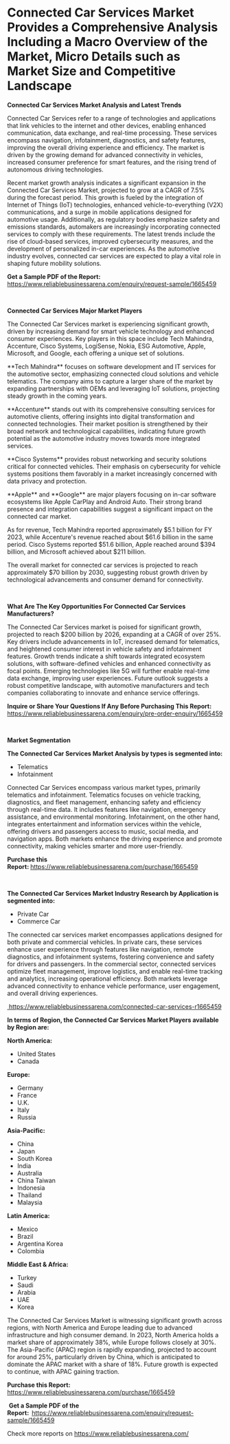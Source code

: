 <p><h1>Connected Car Services Market Provides a Comprehensive Analysis Including a Macro Overview of the Market, Micro Details such as Market Size and Competitive Landscape</h1></p><p><strong>Connected Car Services Market Analysis and Latest Trends</strong></p>
<p><p>Connected Car Services refer to a range of technologies and applications that link vehicles to the internet and other devices, enabling enhanced communication, data exchange, and real-time processing. These services encompass navigation, infotainment, diagnostics, and safety features, improving the overall driving experience and efficiency. The market is driven by the growing demand for advanced connectivity in vehicles, increased consumer preference for smart features, and the rising trend of autonomous driving technologies.</p><p>Recent market growth analysis indicates a significant expansion in the Connected Car Services Market, projected to grow at a CAGR of 7.5% during the forecast period. This growth is fueled by the integration of Internet of Things (IoT) technologies, enhanced vehicle-to-everything (V2X) communications, and a surge in mobile applications designed for automotive usage. Additionally, as regulatory bodies emphasize safety and emissions standards, automakers are increasingly incorporating connected services to comply with these requirements. The latest trends include the rise of cloud-based services, improved cybersecurity measures, and the development of personalized in-car experiences. As the automotive industry evolves, connected car services are expected to play a vital role in shaping future mobility solutions.</p></p>
<p><strong>Get a Sample PDF of the Report:&nbsp;</strong> <a href="https://www.reliablebusinessarena.com/enquiry/request-sample/1665459?utm_campaign=2939&utm_medium=2&utm_source=Github&utm_content=ia&utm_term=09032025&utm_id=connected-car-services">https://www.reliablebusinessarena.com/enquiry/request-sample/1665459</a></p>
<p>&nbsp;</p>
<p><strong>Connected Car Services Major Market Players</strong></p>
<p><p>The Connected Car Services market is experiencing significant growth, driven by increasing demand for smart vehicle technology and enhanced consumer experiences. Key players in this space include Tech Mahindra, Accenture, Cisco Systems, LogiSense, Nokia, ESG Automotive, Apple, Microsoft, and Google, each offering a unique set of solutions.</p><p>**Tech Mahindra** focuses on software development and IT services for the automotive sector, emphasizing connected cloud solutions and vehicle telematics. The company aims to capture a larger share of the market by expanding partnerships with OEMs and leveraging IoT solutions, projecting steady growth in the coming years.</p><p>**Accenture** stands out with its comprehensive consulting services for automotive clients, offering insights into digital transformation and connected technologies. Their market position is strengthened by their broad network and technological capabilities, indicating future growth potential as the automotive industry moves towards more integrated services.</p><p>**Cisco Systems** provides robust networking and security solutions critical for connected vehicles. Their emphasis on cybersecurity for vehicle systems positions them favorably in a market increasingly concerned with data privacy and protection.</p><p>**Apple** and **Google** are major players focusing on in-car software ecosystems like Apple CarPlay and Android Auto. Their strong brand presence and integration capabilities suggest a significant impact on the connected car market.</p><p>As for revenue, Tech Mahindra reported approximately $5.1 billion for FY 2023, while Accenture's revenue reached about $61.6 billion in the same period. Cisco Systems reported $51.6 billion, Apple reached around $394 billion, and Microsoft achieved about $211 billion. </p><p>The overall market for connected car services is projected to reach approximately $70 billion by 2030, suggesting robust growth driven by technological advancements and consumer demand for connectivity.</p></p>
<p>&nbsp;</p>
<p><strong>What Are The Key Opportunities For Connected Car Services Manufacturers?</strong></p>
<p><p>The Connected Car Services market is poised for significant growth, projected to reach $200 billion by 2026, expanding at a CAGR of over 25%. Key drivers include advancements in IoT, increased demand for telematics, and heightened consumer interest in vehicle safety and infotainment features. Growth trends indicate a shift towards integrated ecosystem solutions, with software-defined vehicles and enhanced connectivity as focal points. Emerging technologies like 5G will further enable real-time data exchange, improving user experiences. Future outlook suggests a robust competitive landscape, with automotive manufacturers and tech companies collaborating to innovate and enhance service offerings.</p></p>
<p><strong>Inquire or Share Your Questions If Any Before Purchasing This Report:</strong> <a href="https://www.reliablebusinessarena.com/enquiry/pre-order-enquiry/1665459?utm_campaign=2939&utm_medium=2&utm_source=Github&utm_content=ia&utm_term=09032025&utm_id=connected-car-services">https://www.reliablebusinessarena.com/enquiry/pre-order-enquiry/1665459</a></p>
<p>&nbsp;</p>
<p><strong>Market Segmentation</strong></p>
<p><strong>The Connected Car Services Market Analysis by types is segmented into:</strong></p>
<p><ul><li>Telematics</li><li>Infotainment</li></ul></p>
<p><p>Connected Car Services encompass various market types, primarily telematics and infotainment. Telematics focuses on vehicle tracking, diagnostics, and fleet management, enhancing safety and efficiency through real-time data. It includes features like navigation, emergency assistance, and environmental monitoring. Infotainment, on the other hand, integrates entertainment and information services within the vehicle, offering drivers and passengers access to music, social media, and navigation apps. Both markets enhance the driving experience and promote connectivity, making vehicles smarter and more user-friendly.</p></p>
<p><strong>Purchase this Report:&nbsp;</strong><a href="https://www.reliablebusinessarena.com/purchase/1665459?utm_campaign=2939&utm_medium=2&utm_source=Github&utm_content=ia&utm_term=09032025&utm_id=connected-car-services">https://www.reliablebusinessarena.com/purchase/1665459</a></p>
<p>&nbsp;</p>
<p><strong>The Connected Car Services Market Industry Research by Application is segmented into:</strong></p>
<p><ul><li>Private Car</li><li>Commerce Car</li></ul></p>
<p><p>The connected car services market encompasses applications designed for both private and commercial vehicles. In private cars, these services enhance user experience through features like navigation, remote diagnostics, and infotainment systems, fostering convenience and safety for drivers and passengers. In the commercial sector, connected services optimize fleet management, improve logistics, and enable real-time tracking and analytics, increasing operational efficiency. Both markets leverage advanced connectivity to enhance vehicle performance, user engagement, and overall driving experiences.</p></p>
<p><a href="https://www.reliablebusinessarena.com/connected-car-services-r1665459?utm_campaign=2939&utm_medium=2&utm_source=Github&utm_content=ia&utm_term=09032025&utm_id=connected-car-services">&nbsp;https://www.reliablebusinessarena.com/connected-car-services-r1665459</a></p>
<p><strong>In terms of Region, the Connected Car Services Market Players available by Region are:</strong></p>
<p>
    <p> <strong> North America: </strong>
        <ul>
            <li>United States</li>
            <li>Canada</li>
        </ul>
        </p> 
    <p> <strong> Europe: </strong>
        <ul>
            <li>Germany</li>
            <li>France</li>
            <li>U.K.</li>
            <li>Italy</li>
            <li>Russia</li>
        </ul>
        </p> 
    <p> <strong> Asia-Pacific: </strong>
        <ul>
            <li>China</li>
            <li>Japan</li>
            <li>South Korea</li>
            <li>India</li>
            <li>Australia</li>
            <li>China Taiwan</li>
            <li>Indonesia</li>
            <li>Thailand</li>
            <li>Malaysia</li>
        </ul>
        </p> 
    <p> <strong> Latin America: </strong>
        <ul>
            <li>Mexico</li>
            <li>Brazil</li>
            <li>Argentina Korea</li>
            <li>Colombia</li>
        </ul>
        </p> 
    <p> <strong> Middle East & Africa: </strong>
        <ul>
            <li>Turkey</li>
            <li>Saudi</li>
            <li>Arabia</li>
            <li>UAE</li>
            <li>Korea</li>
        </ul>
    </p>
    </p>
<p><p>The Connected Car Services Market is witnessing significant growth across regions, with North America and Europe leading due to advanced infrastructure and high consumer demand. In 2023, North America holds a market share of approximately 38%, while Europe follows closely at 30%. The Asia-Pacific (APAC) region is rapidly expanding, projected to account for around 25%, particularly driven by China, which is anticipated to dominate the APAC market with a share of 18%. Future growth is expected to continue, with APAC gaining traction.</p></p>
<p><strong>Purchase this Report: </strong><a href="https://www.reliablebusinessarena.com/purchase/1665459?utm_campaign=2939&utm_medium=2&utm_source=Github&utm_content=ia&utm_term=09032025&utm_id=connected-car-services">https://www.reliablebusinessarena.com/purchase/1665459</a></p>
<p>&nbsp;<strong>Get a Sample PDF of the Report:&nbsp;&nbsp;</strong><a href="https://www.reliablebusinessarena.com/enquiry/request-sample/1665459?utm_campaign=2939&utm_medium=2&utm_source=Github&utm_content=ia&utm_term=09032025&utm_id=connected-car-services">https://www.reliablebusinessarena.com/enquiry/request-sample/1665459</a></p>
<p><strong></strong></p>
<p>Check more reports on <a href="https://www.reliablebusinessarena.com/?utm_campaign=2939&utm_medium=2&utm_source=Github&utm_content=ia&utm_term=09032025&utm_id=connected-car-services">https://www.reliablebusinessarena.com/</a></p>